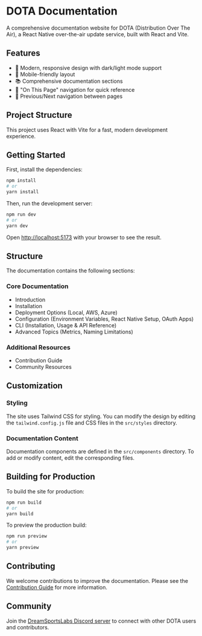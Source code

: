 # DOTA Documentation

A comprehensive documentation website for DOTA (Distribution Over The Air), a React Native over-the-air update service, built with React and Vite.

## Features

- 🎨 Modern, responsive design with dark/light mode support
- 📱 Mobile-friendly layout
- 📚 Comprehensive documentation sections
- 🔗 "On This Page" navigation for quick reference
- 🧭 Previous/Next navigation between pages

## Project Structure

This project uses React with Vite for a fast, modern development experience.

## Getting Started

First, install the dependencies:

```bash
npm install
# or
yarn install
```

Then, run the development server:

```bash
npm run dev
# or
yarn dev
```

Open [http://localhost:5173](http://localhost:5173) with your browser to see the result.

## Structure

The documentation contains the following sections:

### Core Documentation
- Introduction
- Installation
- Deployment Options (Local, AWS, Azure)
- Configuration (Environment Variables, React Native Setup, OAuth Apps)
- CLI (Installation, Usage & API Reference)
- Advanced Topics (Metrics, Naming Limitations)

### Additional Resources
- Contribution Guide
- Community Resources

## Customization

### Styling

The site uses Tailwind CSS for styling. You can modify the design by editing the `tailwind.config.js` file and CSS files in the `src/styles` directory.

### Documentation Content

Documentation components are defined in the `src/components` directory. To add or modify content, edit the corresponding files.

## Building for Production

To build the site for production:

```bash
npm run build
# or
yarn build
```

To preview the production build:

```bash
npm run preview
# or
yarn preview
```

## Contributing

We welcome contributions to improve the documentation. Please see the [Contribution Guide](/contribution) for more information.

## Community

Join the [DreamSportsLabs Discord server](https://discord.gg/tUpDV8EaDM) to connect with other DOTA users and contributors. 